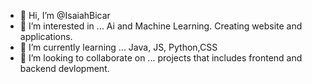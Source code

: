 - 👋 Hi, I’m @IsaiahBicar
- 👀 I’m interested in ... Ai and Machine Learning. Creating website and applications.
- 🌱 I’m currently learning ... Java, JS, Python,CSS
- 💞️ I’m looking to collaborate on ... projects that includes frontend and backend devlopment.

<!---
IsaiahBicar/IsaiahBicar is a ✨ special ✨ repository because its `README.md` (this file) appears on your GitHub profile.
You can click the Preview link to take a look at your changes.
--->
